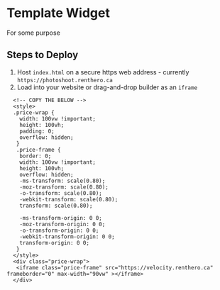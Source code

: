 # Template Widget
For some purpose

## Steps to Deploy
1. Host `index.html` on a secure https web address - currently `https://photoshoot.renthero.ca` <br/>
2. Load into your website or drag-and-drop builder as an `iframe` <br/>

```
  <!-- COPY THE BELOW -->
  <style>
  .price-wrap {
    width: 100vw !important;
    height: 100vh;
    padding: 0;
    overflow: hidden;
   }
   .price-frame {
    border: 0;
    width: 100vw !important;
    height: 100vh;
    overflow: hidden;
    -ms-transform: scale(0.80);
    -moz-transform: scale(0.80);
    -o-transform: scale(0.80);
    -webkit-transform: scale(0.80);
    transform: scale(0.80);

    -ms-transform-origin: 0 0;
    -moz-transform-origin: 0 0;
    -o-transform-origin: 0 0;
    -webkit-transform-origin: 0 0;
    transform-origin: 0 0;
   }
  </style>
  <div class="price-wrap">
   <iframe class="price-frame" src="https://velocity.renthero.ca" frameborder="0" max-width="90vw" ></iframe>
  </div>
```
